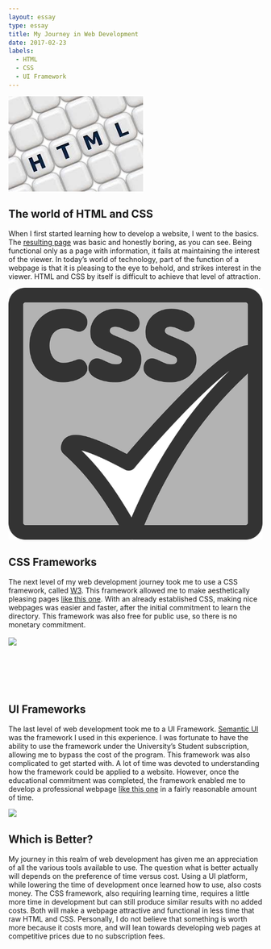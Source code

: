 ```yaml
---
layout: essay
type: essay
title: My Journey in Web Development
date: 2017-02-23
labels:
  - HTML
  - CSS
  - UI Framework
---
```



<img class="ui medium circular right floated image" src="../images/html.jpg">

## The world of HTML and CSS

When I first started learning how to develop a website, I went to the basics. The [resulting page](http://kodayv.ics415.com/campus/introduction.php) was basic and honestly boring, as you can see. Being functional only as a page with information, it fails at maintaining the interest of the viewer. In today’s world of technology, part of the function of a webpage is that it is pleasing to the eye to behold, and strikes interest in the viewer. HTML and CSS by itself is difficult to achieve that level of attraction.

<img class="ui medium left floated image" src="../images/css.png">


## CSS Frameworks

The next level of my web development journey took me to use a CSS framework, called [W3](https://www.w3schools.com/w3css/default.asp). This framework allowed me to make aesthetically pleasing pages [like this one](http://www2.hawaii.edu/~kodayv/ics311f16/). With an already established CSS, making nice webpages was easier and faster, after the initial commitment to learn the directory. This framework was also free for public use, so there is no monetary commitment. 
<br><br>
<img class="ui medium right floated image" src="https://encrypted-tbn2.gstatic.com/images?q=tbn:ANd9GcReNAQPdKvi97R1fQy4_MBAiF5siJQOIq3t5DxOlDfjYgwo5NBk">

<br><br><br><br>



## UI Frameworks

The last level of web development took me to a UI Framework. [Semantic UI](http://semantic-ui.com/) was the framework I used in this experience. I was fortunate to have the ability to use the framework under the University’s Student subscription, allowing me to bypass the cost of the program.  This framework was also complicated to get started with. A lot of time was devoted to understanding how the framework could be applied to a website. However, once the educational commitment was completed, the framework enabled me to develop a professional webpage [like this one](http://www2.hawaii.edu/~kodayv/ics311f16/snow.html) in a fairly reasonable amount of time. 

<img class="ui medium circular left floated image" src="https://images.pexels.com/photos/39284/macbook-apple-imac-computer-39284.jpeg?w=1260&h=750&auto=compress&cs=tinysrgb">

## Which is Better?

My journey in this realm of web development has given me an appreciation of all the various tools available to use. The question what is better actually will depends on the preference of time versus cost. Using a UI platform, while lowering the time of development once learned how to use, also costs money. The CSS framework, also requiring learning time, requires a little more time in development but can still produce similar results with no added costs. Both will make a webpage attractive and functional in less time that raw HTML and CSS. Personally, I do not believe that something is worth more because it costs more, and will lean towards developing web pages at competitive prices due to no subscription fees.
